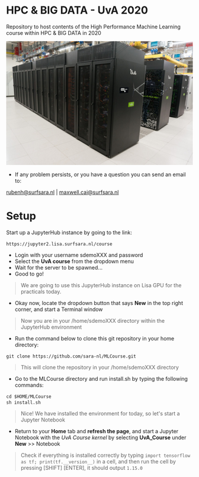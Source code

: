 # HPC & BIG DATA - UvA 2020

Repository to host contents of the High Performance Machine Learning course within HPC & BIG DATA in 2020

![alt text](https://github.com/sara-nl/MLCourse/blob/master/cartesius.jpeg)

- If any problem persists, or you have a question you can send an email to:

rubenh@surfsara.nl | maxwell.cai@surfsara.nl  

# Setup

Start up a JupyterHub instance by going to the link:    
```
https://jupyter2.lisa.surfsara.nl/course
```
- Login with your username sdemoXXX and password
- Select the **UvA course** from the dropdown menu
- Wait for the server to be spawned...
- Good to go!

> We are going to use this JupyterHub instance on Lisa GPU for the practicals today. 

- Okay now, locate the dropdown button that says **New** in the top right corner, and start a Terminal window
> Now you are in your /home/sdemoXXX directory within the JupyterHub environment
- Run the command below to clone this git repository in your home directory:

```
git clone https://github.com/sara-nl/MLCourse.git
```
> This will clone the repository in your /home/sdemoXXX directory
- Go to the MLCourse directory and run install.sh by typing the following commands:
```
cd $HOME/MLCourse
sh install.sh
```
> Nice! We have installed the environment for today, so let's start a Jupyter Notebook
- Return to your **Home** tab and **refresh the page**, and start a Jupyter Notebook with the *UvA Course kernel* by selecting **UvA_Course** under **New** >> Notebook

> Check if everything is installed correctly by typing `import tensorflow as tf; print(tf.__version__)` in a cell, and then run the cell by pressing [SHIFT] [ENTER], it should output `1.15.0`



